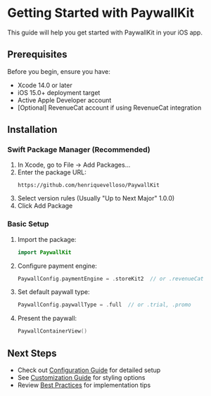 

# Getting Started with PaywallKit

This guide will help you get started with PaywallKit in your iOS app.

## Prerequisites

Before you begin, ensure you have:

- Xcode 14.0 or later
- iOS 15.0+ deployment target
- Active Apple Developer account
- [Optional] RevenueCat account if using RevenueCat integration

## Installation

### Swift Package Manager (Recommended)

1. In Xcode, go to File → Add Packages...
2. Enter the package URL:
   ```
   https://github.com/henriquevelloso/PaywallKit
   ```
3. Select version rules (Usually "Up to Next Major" 1.0.0)
4. Click Add Package

### Basic Setup

1. Import the package:
   ```swift
   import PaywallKit
   ```

2. Configure payment engine:
   ```swift
   PaywallConfig.paymentEngine = .storeKit2  // or .revenueCat
   ```

3. Set default paywall type:
   ```swift
   PaywallConfig.paywallType = .full  // or .trial, .promo
   ```

4. Present the paywall:
   ```swift
   PaywallContainerView()
   ```

## Next Steps

- Check out [Configuration Guide](configuration.md) for detailed setup
- See [Customization Guide](customization.md) for styling options
- Review [Best Practices](best-practices.md) for implementation tips

